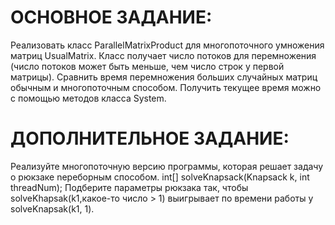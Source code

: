 # ОСНОВНОЕ ЗАДАНИЕ:
Реализовать класс ParallelMatrixProduct для многопоточного умножения матриц UsualMatrix.
Класс получает число потоков для перемножения 
(число потоков может быть меньше, чем число строк у первой матрицы).
Сравнить время перемножения больших случайных матриц обычным и многопоточным способом. 
Получить текущее время можно с помощью методов класса System.

# ДОПОЛНИТЕЛЬНОЕ ЗАДАНИЕ:
Реализуйте многопоточную версию программы, которая решает задачу о рюкзаке nереборным способом. int[] solveKnapsack(Knapsack k, int threadNum); Подберите параметры рюкзака так, чтобы solveKhapsak(k1,какое-то число > 1) выигрывает по времени работы у solveKnapsak(k1, 1). 
